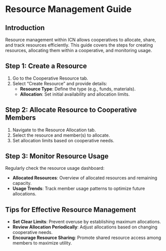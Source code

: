 # Resource Management Guide

## Introduction
Resource management within ICN allows cooperatives to allocate, share, and track resources efficiently. This guide covers the steps for creating resources, allocating them within a cooperative, and monitoring usage.

## Step 1: Create a Resource
1. Go to the Cooperative Resource tab.
2. Select “Create Resource” and provide details:
   - **Resource Type**: Define the type (e.g., funds, materials).
   - **Allocation**: Set initial availability and allocation limits.

## Step 2: Allocate Resource to Cooperative Members
1. Navigate to the Resource Allocation tab.
2. Select the resource and member(s) to allocate.
3. Set allocation limits based on cooperative needs.

## Step 3: Monitor Resource Usage
Regularly check the resource usage dashboard:
- **Allocated Resources**: Overview of allocated resources and remaining capacity.
- **Usage Trends**: Track member usage patterns to optimize future allocations.

## Tips for Effective Resource Management
- **Set Clear Limits**: Prevent overuse by establishing maximum allocations.
- **Review Allocation Periodically**: Adjust allocations based on changing cooperative needs.
- **Encourage Resource Sharing**: Promote shared resource access among members to maximize utility.
